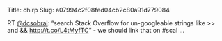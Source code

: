 Title: chirp
Slug: a07994c2f08fed04cb2c80a91d779084

RT <a href="http://twitter.com/dcsobral">@dcsobral</a>: “search Stack Overflow for un-googleable strings like &gt;&gt; and && <a href="http://t.co/L4tMyfTC">http://t.co/L4tMyfTC</a>” - we should link that on #scal ...
